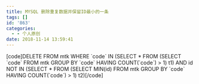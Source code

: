 ```yaml
---
title: MYSQL 删除重复数据并保留ID最小的一条
tags: []
id: '863'
categories:
  - - 个人原创
date: 2018-11-14 13:59:41
---
```


\[code\]DELETE FROM mtk WHERE \`code\` IN (SELECT \* FROM (SELECT \`code\` FROM mtk GROUP BY \`code\` HAVING COUNT(\`code\`) > 1) t1) AND id NOT IN (SELECT \* FROM (SELECT MIN(id) FROM mtk GROUP BY \`code\` HAVING COUNT(\`code\`) > 1) t2)\[/code\]